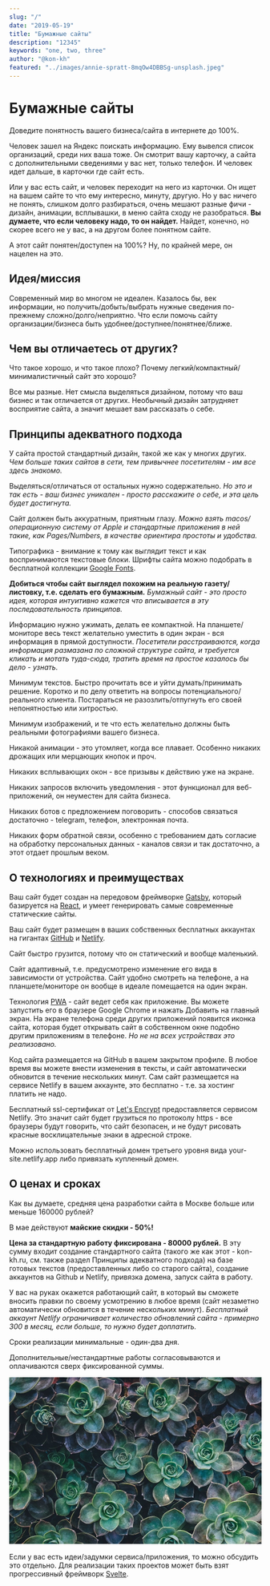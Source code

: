 ```yaml
---
slug: "/"
date: "2019-05-19"
title: "Бумажные сайты"
description: "12345"
keywords: "one, two, three"
author: "@kon-kh"
featured: "../images/annie-spratt-8mqOw4DBBSg-unsplash.jpeg"
---
```


# Бумажные сайты
Доведите понятность вашего бизнеса/сайта в интернете до 100%.

Человек зашел на Яндекс поискать информацию.
Ему вывелся список организаций, среди них ваша тоже.
Он смотрит вашу карточку, а сайта с дополнительными сведениями у вас нет,
только телефон. И человек идет дальше, в карточки где сайт есть.

Или у вас есть сайт, и человек переходит на него из карточки.
Он ищет на вашем сайте то что ему интересно, минуту, другую. Но у вас ничего не понять,
слишком долго разбираться, очень мешают разные фичи - дизайн, анимации, всплывашки, в меню сайта сходу не разобраться.
**Вы думаете, что если человеку надо, то он найдет.**
Найдет, конечно, но скорее всего не у вас, а на другом более понятном сайте.

А этот сайт понятен/доступен на 100%?
Ну, по крайней мере, он нацелен на это.

## Идея/миссия
Современный мир во многом не идеален.
Казалось бы, век информации, но получить/добыть/выбрать нужные сведения по-прежнему сложно/долго/неприятно.
Что если помочь сайту организации/бизнеса быть удобнее/доступнее/понятнее/ближе.

## Чем вы отличаетесь от других?

Что такое хорошо, и что такое плохо?
Почему легкий/компактный/минималистичный сайт это хорошо?

Все мы разные. Нет смысла выделяться дизайном, потому что ваш бизнес и так отличается от других.
Необычный дизайн затрудняет восприятие сайта, а значит мешает вам рассказать о себе.

## Принципы адекватного подхода

У сайта простой стандартный дизайн, такой же как у многих других. *Чем больше таких сайтов в сети, тем привычнее посетителям - им все здесь знакомо.*

Выделяться/отличаться от остальных нужно содержательно. *Но это и так есть - ваш бизнес уникален - просто расскажите о себе, и эта цель будет достигнута.*

Сайт должен быть аккуратным, приятным глазу. *Можно взять macos/операционную систему от Apple и стандартные приложения в ней такие, как Pages/Numbers, в качестве ориентира простоты и удобства.*

Типографика - внимание к тому как выглядит текст и как воспринимаются текстовые блоки. Шрифты сайта можно подобрать в бесплатной коллекции <a target="_blank" href="https://fonts.google.com/">Google Fonts</a>.

**Добиться чтобы сайт выглядел похожим на реальную газету/листовку, т.е. сделать его бумажным.** *Бумажный сайт - это просто идея, которая интуитивно кажется что вписывается в эту последовательность принципов.* 

Информацию нужно ужимать, делать ее компактной. На планшете/мониторе весь текст желательно уместить в один экран - вся информация в прямой доступности. *Посетители расстраиваются, когда информация размазана по сложной структуре сайта, и требуется кликать и мотать туда-сюда, тратить время на простое казалось бы дело - узнать.*

Минимум текстов. Быстро прочитать все и уйти думать/принимать решение. Коротко и по делу ответить на вопросы потенциального/реального клиента. Постараться не разозлить/отпугнуть его своей непонятностью или хитростью.

Минимум изображений, и те что есть желательно должны быть реальными фотографиями вашего бизнеса.

Никакой анимации - это утомляет, когда все плавает. Особенно никаких дрожащих или мерцающих кнопок и проч.

Никаких всплывающих окон - все призывы к действию уже на экране.

Никаких запросов включить уведомления - этот функционал для веб-приложений, он неуместен для сайта бизнеса.

Никаких ботов с предложением поговорить - способов связаться достаточно - telegram, телефон, электронная почта.

Никаких форм обратной связи, особенно с требованием дать согласие на обработку персональных данных - каналов связи и так достаточно, а этот отдает прошлым веком.

## О технологиях и преимуществах

Ваш сайт будет создан на передовом фреймворке <a target="_blank" href="https://www.gatsbyjs.com/">Gatsby</a>,
который базируется на <a target="_blank" href="https://reactjs.org/">React</a>, и умеет генерировать самые современные статические сайты.

Ваш сайт будет размещен в ваших собственных бесплатных аккаунтах на гигантах <a target="_blank" href="https://github.com/">GitHub</a> и <a target="_blank" href="https://www.netlify.com/">Netlify</a>. 

Сайт быстро грузится, потому что он статический и вообще маленький.

Сайт адаптивный, т.е. предусмотрено изменение его вида в зависимости от устройства. Сайт удобно смотреть на телефоне, а на планшете/мониторе он вообще в идеале помещается на один экран.

Технология <a target="_blank" href="https://en.wikipedia.org/wiki/Progressive_web_application">PWA</a> - сайт ведет себя как приложение. Вы можете запустить его в браузере Google Chrome и нажать Добавить на главный экран. На экране телефона среди других приложений появится иконка сайта, которая будет открывать сайт в собственном окне подобно другим приложениям в телефоне. *Но не на всех устройствах это реализовано.*

Код сайта размещается на GitHub в вашем закрытом профиле. В любое время вы можете внести изменения в тексты, и сайт автоматически обновится в течение нескольких минут. Сам сайт размещается на сервисе Netlify в вашем аккаунте, это бесплатно - т.е. за хостинг платить не надо.

Бесплатный ssl-сертификат от <a target="_blank" href="https://letsencrypt.org/">Let's Encrypt</a> предоставляется сервисом Netlify. Это значит сайт будет грузиться по протоколу https - все браузеры будут говорить, что сайт безопасен, и не будут рисовать красные восклицательные знаки в адресной строке.

Можно использовать бесплатный домен третьего уровня вида your-site.netlify.app либо привязать купленный домен.

## О ценах и сроках

Как вы думаете, средняя цена разработки сайта в Москве больше или меньше 160000 рублей?

В мае действуют **майские скидки - 50%!**

**Цена за стандартную работу фиксирована - 80000 рублей.** В эту сумму входит создание стандартного сайта (такого же как этот - kon-kh.ru, см. также раздел Принципы адекватного подхода) на базе готовых текстов (предоставленных либо со старого сайта), создание аккаунтов на Github и Netlify, привязка домена, запуск сайта в работу.

У вас на руках окажется работающий сайт, в который вы сможете вносить правки по своему усмотрению в любое время (сайт незаметно автоматически обновится в течение нескольких минут). *Бесплатный аккаунт Netlify ограничивает количество обновлений сайта - примерно 300 в месяц, если больше, то нужно будет доплатить.*

Сроки реализации минимальные - один-два дня.

Дополнительные/нестандартные работы согласовываются и оплачиваются сверх фиксированной суммы.

![Photo by Annie Spratt on Unsplash](../images/annie-spratt-8mqOw4DBBSg-unsplash.jpeg)

Если у вас есть идеи/задумки сервиса/приложения, то можно обсудить это отдельно. Для реализации таких проектов может быть взят прогрессивный фреймворк <a target="_blank" href="https://ru.svelte.dev/">Svelte</a>.

